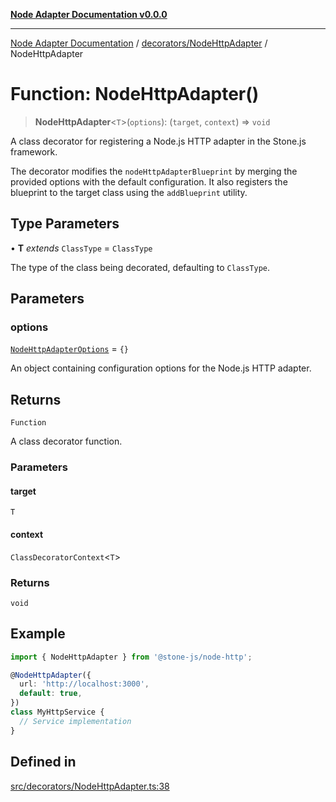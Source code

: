 [**Node Adapter Documentation v0.0.0**](../../../README.md)

***

[Node Adapter Documentation](../../../modules.md) / [decorators/NodeHttpAdapter](../README.md) / NodeHttpAdapter

# Function: NodeHttpAdapter()

> **NodeHttpAdapter**\<`T`\>(`options`): (`target`, `context`) => `void`

A class decorator for registering a Node.js HTTP adapter in the Stone.js framework.

The decorator modifies the `nodeHttpAdapterBlueprint` by merging the provided options
with the default configuration. It also registers the blueprint to the target class using
the `addBlueprint` utility.

## Type Parameters

• **T** *extends* `ClassType` = `ClassType`

The type of the class being decorated, defaulting to `ClassType`.

## Parameters

### options

[`NodeHttpAdapterOptions`](../interfaces/NodeHttpAdapterOptions.md) = `{}`

An object containing configuration options for the Node.js HTTP adapter.

## Returns

`Function`

A class decorator function.

### Parameters

#### target

`T`

#### context

`ClassDecoratorContext`\<`T`\>

### Returns

`void`

## Example

```typescript
import { NodeHttpAdapter } from '@stone-js/node-http';

@NodeHttpAdapter({
  url: 'http://localhost:3000',
  default: true,
})
class MyHttpService {
  // Service implementation
}
```

## Defined in

[src/decorators/NodeHttpAdapter.ts:38](https://github.com/stonemjs/node-adapter/blob/9929d494d97af9b76f0eedfbba8a3119e7dc4922/src/decorators/NodeHttpAdapter.ts#L38)
